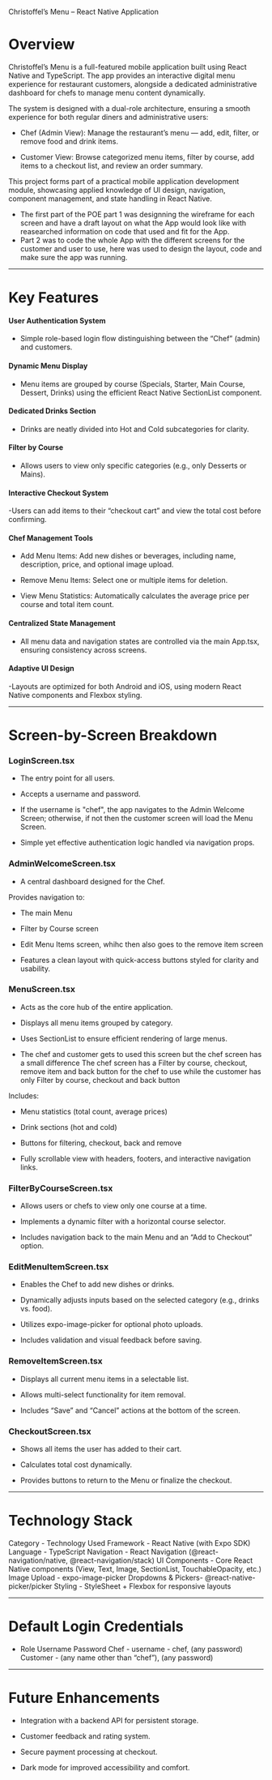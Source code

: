 Christoffel’s Menu – React Native Application
# Overview

Christoffel’s Menu is a full-featured mobile application built using React Native and TypeScript.
The app provides an interactive digital menu experience for restaurant customers, alongside a dedicated administrative dashboard for chefs to manage menu content dynamically.

The system is designed with a dual-role architecture, ensuring a smooth experience for both regular diners and administrative users:

- Chef (Admin View): Manage the restaurant’s menu — add, edit, filter, or remove food and drink items.

- Customer View: Browse categorized menu items, filter by course, add items to a checkout list, and review an order summary.

This project forms part of a practical mobile application development module, showcasing applied knowledge of UI design, navigation, component management, and state handling in React Native.

- The first part of the POE part 1 was designning the wireframe for each screen and have a draft layout on what the App would look like with reasearched information on code that used and fit for the App.
- Part 2 was to code the whole App with the different screens for the customer and user to use, here was used to design the layout, code and make sure the app was running.

--- 

# Key Features

#### User Authentication System
- Simple role-based login flow distinguishing between the “Chef” (admin) and  customers.

#### Dynamic Menu Display
- Menu items are grouped by course (Specials, Starter, Main Course, Dessert, Drinks) using the efficient React Native SectionList component.

#### Dedicated Drinks Section
- Drinks are neatly divided into Hot and Cold subcategories for clarity.

#### Filter by Course
- Allows users to view only specific categories (e.g., only Desserts or Mains).

#### Interactive Checkout System
-Users can add items to their “checkout cart” and view the total cost before confirming.

#### Chef Management Tools

- Add Menu Items: Add new dishes or beverages, including name, description, price, and optional image upload.

- Remove Menu Items: Select one or multiple items for deletion.

- View Menu Statistics: Automatically calculates the average price per course and total item count.

#### Centralized State Management
- All menu data and navigation states are controlled via the main App.tsx, ensuring consistency across screens.

#### Adaptive UI Design
-Layouts are optimized for both Android and iOS, using modern React Native components and Flexbox styling.

---

# Screen-by-Screen Breakdown
### LoginScreen.tsx
- The entry point for all users.

- Accepts a username and password.

- If the username is "chef", the app navigates to the Admin Welcome Screen; otherwise, if not then the customer screen will load the Menu Screen.

- Simple yet effective authentication logic handled via navigation props.

### AdminWelcomeScreen.tsx

- A central dashboard designed for the Chef.

 Provides navigation to:

- The main Menu

- Filter by Course screen

- Edit Menu Items screen, whihc then also goes to the remove item screen

- Features a clean layout with quick-access buttons styled for clarity and usability.

### MenuScreen.tsx

- Acts as the core hub of the entire application.

- Displays all menu items grouped by category.

- Uses SectionList to ensure efficient rendering of large menus.

- The chef and customer gets to used this screen but the chef screen has a small difference
  The chef screen has a Filter by course, checkout, remove item and back button for the chef to use
  while the customer has only Filter by course, checkout and back button  

Includes:

- Menu statistics (total count, average prices)

- Drink sections (hot and cold)

- Buttons for filtering, checkout, back and remove 

- Fully scrollable view with headers, footers, and interactive navigation links.

### FilterByCourseScreen.tsx

- Allows users or chefs to view only one course at a time.

- Implements a dynamic filter with a horizontal course selector.

- Includes navigation back to the main Menu and an “Add to Checkout” option.

### EditMenuItemScreen.tsx

- Enables the Chef to add new dishes or drinks.

- Dynamically adjusts inputs based on the selected category (e.g., drinks vs. food).

- Utilizes expo-image-picker for optional photo uploads.

- Includes validation and visual feedback before saving.

### RemoveItemScreen.tsx

- Displays all current menu items in a selectable list.

- Allows multi-select functionality for item removal.

- Includes “Save” and “Cancel” actions at the bottom of the screen.

### CheckoutScreen.tsx

- Shows all items the user has added to their cart.

- Calculates total cost dynamically.

- Provides buttons to return to the Menu or finalize the checkout.

---

# Technology Stack
Category -	Technology Used
Framework -	React Native (with Expo SDK)
Language -	TypeScript
Navigation - 	React Navigation (@react-navigation/native, @react-navigation/stack)
UI Components	- Core React Native components (View, Text, Image, SectionList, TouchableOpacity, etc.)
Image Upload	- expo-image-picker
Dropdowns & Pickers- 	@react-native-picker/picker
Styling -	StyleSheet + Flexbox for responsive layouts

---

# Default Login Credentials
- Role	Username	Password
Chef - username - chef,	(any password)
Customer	- (any name other than “chef”), 	(any password)

---

# Future Enhancements

- Integration with a backend API for persistent storage.

- Customer feedback and rating system.

- Secure payment processing at checkout.

- Dark mode for improved accessibility and comfort.
